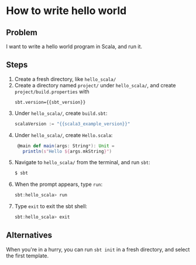 How to write hello world
========================

Problem
-------

I want to write a hello world program in Scala, and run it.

Steps
-----

1. Create a fresh directory, like `hello_scala/`
2. Create a directory named `project/` under `hello_scala/`, and create `project/build.properties` with
   ```
   sbt.version={{sbt_version}}
   ```
3. Under `hello_scala/`, create `build.sbt`:
   ```scala
   scalaVersion := "{{scala3_example_version}}"
   ```
4. Under `hello_scala/`, create `Hello.scala`:
   ```scala
    @main def main(args: String*): Unit =
      println(s"Hello ${args.mkString}")
   ```
5. Navigate to `hello_scala/` from the terminal, and run `sbt`:
   ```bash
   $ sbt
   ```
6. When the prompt appears, type `run`:
   ```scala
   sbt:hello_scala> run
   ```
7. Type `exit` to exit the sbt shell:
   ```scala
   sbt:hello_scala> exit
   ```

Alternatives
------------

When you're in a hurry, you can run `sbt init` in a fresh directory, and select the first template.
